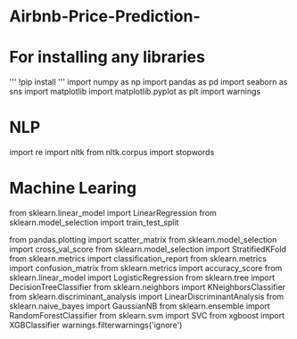 # Airbnb-Price-Prediction-
# For installing any libraries
'''
!pip install <library>
'''
import numpy as np
import pandas as pd
import seaborn as sns
import matplotlib
import matplotlib.pyplot as plt
import warnings

# NLP
import re
import nltk
from nltk.corpus import stopwords

# Machine Learing
from sklearn.linear_model import LinearRegression
from sklearn.model_selection import train_test_split

from pandas.plotting import scatter_matrix
from sklearn.model_selection import cross_val_score
from sklearn.model_selection import StratifiedKFold
from sklearn.metrics import classification_report
from sklearn.metrics import confusion_matrix
from sklearn.metrics import accuracy_score
from sklearn.linear_model import LogisticRegression
from sklearn.tree import DecisionTreeClassifier
from sklearn.neighbors import KNeighborsClassifier
from sklearn.discriminant_analysis import LinearDiscriminantAnalysis
from sklearn.naive_bayes import GaussianNB
from sklearn.ensemble import RandomForestClassifier
from sklearn.svm import SVC
from xgboost import XGBClassifier
warnings.filterwarnings('ignore')
